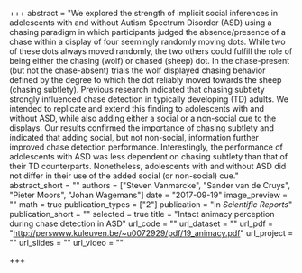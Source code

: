 +++
abstract = "We explored the strength of implicit social inferences in adolescents with and without Autism Spectrum Disorder (ASD) using a chasing paradigm in which participants judged the absence/presence of a chase within a display of four seemingly randomly moving dots. While two of these dots always moved randomly, the two others could fulfill the role of being either the chasing (wolf) or chased (sheep) dot. In the chase-present (but not the chase-absent) trials the wolf displayed chasing behavior defined by the degree to which the dot reliably moved towards the sheep (chasing subtlety). Previous research indicated that chasing subtlety strongly influenced chase detection in typically developing (TD) adults. We intended to replicate and extend this finding to adolescents with and without ASD, while also adding either a social or a non-social cue to the displays. Our results confirmed the importance of chasing subtlety and indicated that adding social, but not non-social, information further improved chase detection performance. Interestingly, the performance of adolescents with ASD was less dependent on chasing subtlety than that of their TD counterparts. Nonetheless, adolescents with and without ASD did not differ in their use of the added social (or non-social) cue."
abstract_short = ""
authors = ["Steven Vanmarcke", "Sander van de Cruys", "Pieter Moors", "Johan Wagemans"]
date = "2017-09-19"
image_preview = ""
math = true
publication_types = ["2"]
publication = "In *Scientific Reports*"
publication_short = ""
selected = true
title = "Intact animacy perception during chase detection in ASD"
url_code = ""
url_dataset = ""
url_pdf = "http://perswww.kuleuven.be/~u0072929/pdf/19_animacy.pdf"
url_project = ""
url_slides = ""
url_video = ""

+++
